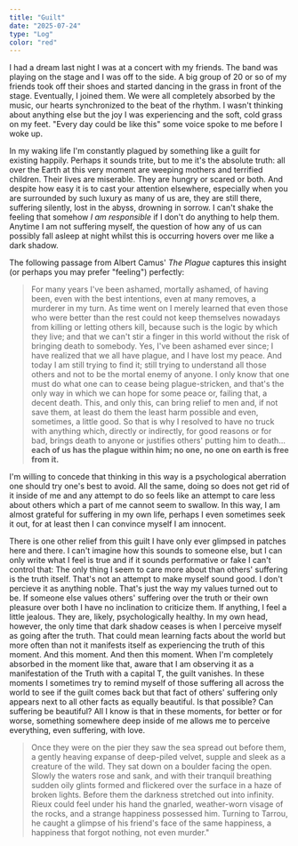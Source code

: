 ```yaml
---
title: "Guilt"
date: "2025-07-24"
type: "Log"
color: "red"
---
```


I had a dream last night I was at a concert with my friends. The band was playing on the stage and I was off to the side. A big group of 20 or so of my friends took off their shoes and started dancing in the grass in front of the stage. Eventually, I joined them. We were all completely absorbed by the music, our hearts synchronized to the beat of the rhythm. I wasn't thinking about anything else but the joy I was experiencing and the soft, cold grass on my feet. "Every day could be like this" some voice spoke to me before I woke up.

In my waking life I'm constantly plagued by something like a guilt for existing happily. Perhaps it sounds trite, but to me it's the absolute truth: all over the Earth at this very moment are weeping mothers and terrified children. Their lives are miserable. They are hungry or scared or both. And despite how easy it is to cast your attention elsewhere, especially when you are surrounded by such luxury as many of us are, they are still there, suffering silently, lost in the abyss, drowning in sorrow. I can't shake the feeling that somehow *I am responsible* if I don't do anything to help them. Anytime I am not suffering myself, the question of how any of us can possibly fall asleep at night whilst this is occurring hovers over me like a dark shadow.

The following passage from Albert Camus' *The Plague* captures this insight (or perhaps you may prefer "feeling") perfectly:

> For many years I've been ashamed, mortally ashamed, of having been, even with the best intentions, even at many removes, a murderer in my turn. As time went on I merely learned that even those who were better than the rest could not keep themselves nowadays from killing or letting others kill, because such is the logic by which they live; and that we can't stir a finger in this world without the risk of bringing death to somebody. Yes, I've been ashamed ever since; I have realized that we all have plague, and I have lost my peace. And today I am still trying to find it; still trying to understand all those others and not to be the mortal enemy of anyone. I only know that one must do what one can to cease being plague-stricken, and that's the only way in which we can hope for some peace or, failing that, a decent death. This, and only this, can bring relief to men and, if not save them, at least do them the least harm possible and even, sometimes, a little good. So that is why I resolved to have no truck with anything which, directly or indirectly, for good reasons or for bad, brings death to anyone or justifies others' putting him to death... **each of us has the plague within him; no one, no one on earth is free from it.** 

I'm willing to concede that thinking in this way is a psychological aberration one should try one's best to avoid. All the same, doing so does not get rid of it inside of me and any attempt to do so feels like an attempt to care less about others which a part of me cannot seem to swallow. In this way, I am almost grateful for suffering in my own life, perhaps I even sometimes seek it out, for at least then I can convince myself I am innocent.

There is one other relief from this guilt I have only ever glimpsed in patches here and there. I can't imagine how this sounds to someone else, but I can only write what I feel is true and if it sounds performative or fake I can't control that: The only thing I seem to care more about than others' suffering is the truth itself. That's not an attempt to make myself sound good. I don't percieve it as anything noble. That's just the way my values turned out to be. If someone else values others' suffering over the truth or their own pleasure over both I have no inclination to criticize them. If anything, I feel a little jealous. They are, likely, psychologically healthy. In my own head, however, the only time that dark shadow ceases is when I perceive myself as going after the truth. That could mean learning facts about the world but more often than not it manifests itself as experiencing the truth of this moment. And this moment. And then this moment. When I'm completely absorbed in the moment like that, aware that I am observing it as a manifestation of the Truth with a capital T, the guilt vanishes. In these moments I sometimes try to remind myself of those suffering all across the world to see if the guilt comes back but that fact of others' suffering only appears next to all other facts as equally beautiful. Is that possible? Can suffering be beautiful? All I know is that in these moments, for better or for worse, something somewhere deep inside of me allows me to perceive everything, even suffering, with love.

> Once they were on the pier they saw the sea spread out before them, a gently heaving expanse of deep-piled velvet, supple and sleek as a creature of the wild. They sat down on a boulder facing the open. Slowly the waters rose and sank, and with their tranquil breathing sudden oily glints formed and flickered over the surface in a haze of broken lights. Before them the darkness stretched out into infinity. Rieux could feel under his hand the gnarled, weather-worn visage of the rocks, and a strange happiness possessed him. Turning to Tarrou, he caught a glimpse of his friend's face of the same happiness, a happiness that forgot nothing, not even murder."